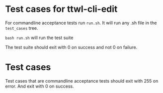 # Test cases for ttwl-cli-edit

For commandline acceptance tests run `run.sh`. It will run any .sh file in the `test_cases` tree.

`bash run.sh` will run the test suite

The test suite should exit with 0 on success and not 0 on failure.

# Test cases

Test cases that are commandline acceptance tests should exit with 255 on error. And exit with 0 on success.
